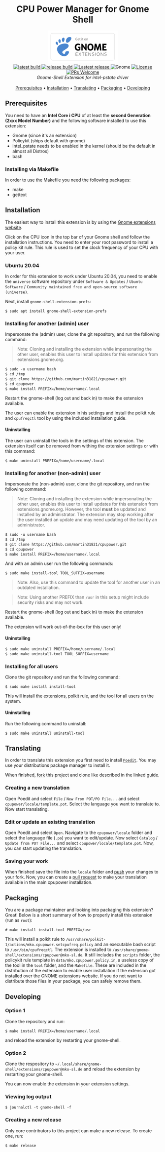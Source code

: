<h1 align="center">CPU Power Manager for Gnome Shell</h1>
<p align="center">
  <a href="https://extensions.gnome.org/extension/945/cpu-power-manager/">
    <img alt="Get it on GNOME Extensions" width="228" src="https://raw.githubusercontent.com/andyholmes/gnome-shell-extensions-badge/master/get-it-on-ego.svg?sanitize=true"/>
  </a>
  <br>
  <a href="https://github.com/martin31821/cpupower/actions?query=workflow%3A%22latest%20build%22">
    <img src="https://github.com/martin31821/cpupower/workflows/latest%20build/badge.svg" alt="latest build">
  </a>
  <a href="https://github.com/martin31821/cpupower/actions?query=workflow%3A%22release%20build%22">
    <img src="https://github.com/martin31821/cpupower/workflows/release%20build/badge.svg" alt="release build">
  </a>
  <a href="https://github.com/martin31821/cpupower/releases">
    <img alt="Lastest release" src="https://img.shields.io/github/v/release/martin31821/cpupower?label=latest%20release&sort=semver">
  </a>
  <img alt="Gnome" src="https://img.shields.io/badge/gnome-3.36-blue?logo=gnome&logoColor=white">
  <a href="https://github.com/martin31821/cpupower/blob/master/LICENSE">
    <img alt="License" src="https://img.shields.io/github/license/martin31821/cpupower.svg">
  </a>
  <a href="http://makeapullrequest.com">
    <img alt="PRs Welcome" src="https://img.shields.io/badge/PRs-welcome-brightgreen.svg" target="_blank" />
  </a>
  <br>
  <i>Gnome-Shell Extension for intel-pstate driver</i>
  <br><br>
  <a href="#prerequisites">Prerequisites</a> •
  <a href="#installation">Installation</a> •
  <a href="#translating">Translating</a> •
  <a href="#packaging">Packaging</a> •
  <a href="#developing">Developing</a>
</p>

## Prerequisites

You need to have an **Intel Core i CPU** of at least the **second Generation (2xxx Model Number)** and the following
software installed to use this extension:

- Gnome (since it's an extension)
- Policykit (ships default with gnome)
- intel_pstate needs to be enabled in the kernel (should be the default in almost all Distros)
- bash

### Installing via Makefile

In order to use the Makefile you need the following packages:

 - make
 - gettext

## Installation

The easiest way to install this extension is by using the
[Gnome extensions website](https://extensions.gnome.org/extension/945/cpu-power-manager/).

Click on the CPU icon in the top bar of your Gnome shell and follow the installation instructions.
You need to enter your root password to install a policy kit rule. This rule is used to set the clock
frequency of your CPU with your user.

### Ubuntu 20.04

In order for this extension to work under Ubuntu 20.04, you need to enable the `universe` software repository under `Software & Updates` / `Ubuntu Software` / `Community maintained free and open-source software (universe)`.

Next, install `gnome-shell-extension-prefs`:

```shell
$ sudo apt install gnome-shell-extension-prefs
```

### Installing for another (admin) user

Impersonate the (admin) user, clone the git repository, and run the following command:

> Note: Cloning and installing the extension while impersonating the other user, enables this user
>       to install updates for this extension from extensions.gnome.org.

```shell
$ sudo -u username bash
$ cd /tmp
$ git clone https://github.com/martin31821/cpupower.git
$ cd cpupower
$ make install PREFIX=/home/username/.local
```

Restart the gnome-shell (log out and back in) to make the extension available.

The user can enable the extension in his settings and install the polkit rule and `cpufreqctl` tool by using the included installation guide.

#### Uninstalling

The user can uninstall the tools in the settings of this extension. The extension itself can be removed from withing the extension settings or with this command:

```shell
$ make uninstall PREFIX=/home/username/.local
```

### Installing for another (non-admin) user

Impersonate the (non-admin) user, clone the git repository, and run the following command:

> Note: Cloning and installing the extension while impersonating the other user, enables this user
>       to install updates for this extension from extensions.gnome.org. However, the tool **must**
>       be updated and installed by an administrator. The extension may stop working after the user
>       installed an update and may need updating of the tool by an administrator.

```shell
$ sudo -u username bash
$ cd /tmp
$ git clone https://github.com/martin31821/cpupower.git
$ cd cpupower
$ make install PREFIX=/home/username/.local
```

And with an admin user run the following commands:

```shell
$ sudo make install-tool TOOL_SUFFIX=username
```

> Note: Also, use this command to update the tool for another user in an outdated installation.

> Note: Using another PREFIX than `/usr` in this setup might include security risks and may not work.

Restart the gnome-shell (log out and back in) to make the extension available.

The extension will work out-of-the-box for this user only!

#### Uninstalling

```shell
$ sudo make uninstall PREFIX=/home/username/.local
$ sudo make uninstall-tool TOOL_SUFFIX=username
```

### Installing for all users

Clone the git repository and run the following command:

```shell
$ sudo make install install-tool
```

This will install the extensions, polkit rule, and the tool for all users on the system.

#### Uninstalling

Run the following command to uninstall:

```shell
$ sudo make uninstall uninstall-tool
```

## Translating

In order to translate this extension you first need to install [`Poedit`](https://poedit.net/). You may use your distributions package manager to install it.

When finished, [fork](https://help.github.com/en/github/getting-started-with-github/fork-a-repo) this project and clone like described in the linked guide.

### Creating a new translation

Open Poedit and select `File` / `New From POT/PO File...` and select `cpupower/locale/template.pot`. Select the language you want to translate to. Now start translating.

### Edit or update an existing translation

Open Poedit and select `Open`. Navigate to the `cpupower/locale` folder and select the language file (`.po`) you want to edit/update. Now select `Catalog` / `Update from POT File...` and select `cpupower/locale/template.pot`. Now, you can start updating the translation.

### Saving your work

When finished save the file into the `locale` folder and [push](https://help.github.com/en/github/managing-files-in-a-repository/adding-a-file-to-a-repository-using-the-command-line) your changes to your fork. Now, you can create a [pull request](https://help.github.com/en/github/collaborating-with-issues-and-pull-requests/creating-a-pull-request) to make your translation available in the main cpupower installation.

## Packaging

You are a package maintainer and looking into packaging this extension? Great! Below is a short summary of how to properly install this extension (run as `root`):

```shell
# make install install-tool PREFIX=/usr
```

This will install a polkit rule to `/usr/share/polkit-1/actions/mko.cpupower.setcpufreq.policy` and an executable bash script to `/usr/bin/cpufreqctl`. The extension is installed to `/usr/share/gnome-shell/extensions/cpupower@mko-sl.de`. It still includes the `scripts` folder, the policykit rule template in `data/mko.cpupower.policy.in`, a useless copy of the tool in the `tool` folder, and the `Makefile`. These are included in the distribution of the extension to enable user installation if the extension got installed over the GNOME extensions website. If you do not want to distribute those files in your package, you can safely remove them.

## Developing

### Option 1

Clone the repository and run:

```shell
$ make install PREFIX=/home/username/.local
```

and reload the extension by restarting your gnome-shell.

### Option 2

Clone the respository to `~/.local/share/gnome-shell/extensions/cpupower@mko-sl.de` and reload the extension by restarting your gnome-shell.

You can now enable the extension in your extension settings.

### Viewing log output

```shell
$ journalctl -t gnome-shell -f
```

### Creating a new release

Only core contributors to this project can make a new release. To create one, run:

```shell
$ make release
```
